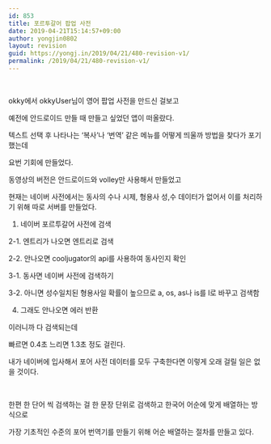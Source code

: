 ```yaml
---
id: 853
title: 포르투갈어 팝업 사전
date: 2019-04-21T15:14:57+09:00
author: yongjin0802
layout: revision
guid: https://yongj.in/2019/04/21/480-revision-v1/
permalink: /2019/04/21/480-revision-v1/
---
```

&nbsp;

okky에서 okkyUser님이 영어 팝업 사전을 만드신 걸보고

예전에 안드로이드 만들 때 만들고 싶었던 앱이 떠올랐다.

텍스트 선택 후 나타나는 &#8216;복사&#8217;나 &#8216;번역&#8217; 같은 메뉴를 어떻게 띄울까 방법을 찾다가 포기했는데

요번 기회에 만들었다.

동영상의 버전은 안드로이드와 volley만 사용해서 만들었고

현재는 네이버 사전에서는 동사의 수나 시제, 형용사 성,수 데이터가 없어서 이를 처리하기 위해 따로 서버를 만들었다.

1. 네이버 포르투갈어 사전에 검색

2-1. 엔트리가 나오면 엔트리로 검색

2-2. 안나오면 cooljugator의 api를 사용하여 동사인지 확인

3-1. 동사면 네이버 사전에 검색하기

3-2. 아니면 성수일치된 형용사일 확률이 높으므로 a, os, as나 is를 l로 바꾸고 검색함

4. 그래도 안나오면 에러 반환

이러니까 다 검색되는데

빠르면 0.4초 느리면 1.3초 정도 걸린다.

내가 네이버에 입사해서 포어 사전 데이터를 모두 구축한다면 이렇게 오래 걸릴 일은 없을 것이다.

&nbsp;

한편 한 단어 씩 검색하는 걸 한 문장 단위로 검색하고 한국어 어순에 맞게 배열하는 방식으로

가장 기초적인 수준의 포어 번역기를 만들기 위해 어순 배열하는 절차를 만들고 있다.

&nbsp;

&nbsp;

&nbsp;